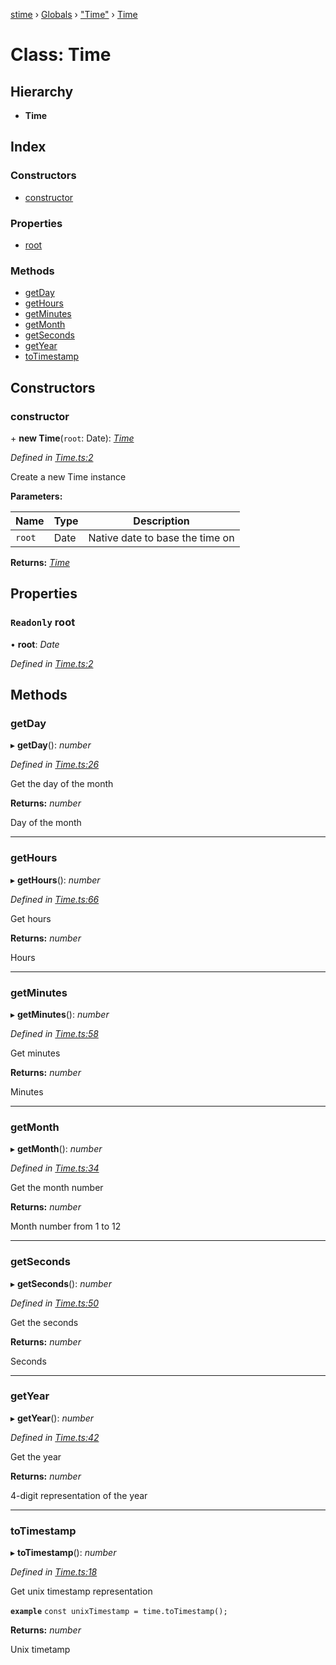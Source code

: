 [stime](../README.md) › [Globals](../globals.md) › ["Time"](../modules/_time_.md) › [Time](_time_.time.md)

# Class: Time

## Hierarchy

* **Time**

## Index

### Constructors

* [constructor](_time_.time.md#constructor)

### Properties

* [root](_time_.time.md#readonly-root)

### Methods

* [getDay](_time_.time.md#getday)
* [getHours](_time_.time.md#gethours)
* [getMinutes](_time_.time.md#getminutes)
* [getMonth](_time_.time.md#getmonth)
* [getSeconds](_time_.time.md#getseconds)
* [getYear](_time_.time.md#getyear)
* [toTimestamp](_time_.time.md#totimestamp)

## Constructors

###  constructor

\+ **new Time**(`root`: Date): *[Time](_time_.time.md)*

*Defined in [Time.ts:2](https://github.com/TerenceJefferies/STime/blob/8f5d348/src/Time.ts#L2)*

Create a new Time instance

**Parameters:**

Name | Type | Description |
------ | ------ | ------ |
`root` | Date | Native date to base the time on  |

**Returns:** *[Time](_time_.time.md)*

## Properties

### `Readonly` root

• **root**: *Date*

*Defined in [Time.ts:2](https://github.com/TerenceJefferies/STime/blob/8f5d348/src/Time.ts#L2)*

## Methods

###  getDay

▸ **getDay**(): *number*

*Defined in [Time.ts:26](https://github.com/TerenceJefferies/STime/blob/8f5d348/src/Time.ts#L26)*

Get the day of the month

**Returns:** *number*

Day of the month

___

###  getHours

▸ **getHours**(): *number*

*Defined in [Time.ts:66](https://github.com/TerenceJefferies/STime/blob/8f5d348/src/Time.ts#L66)*

Get hours

**Returns:** *number*

Hours

___

###  getMinutes

▸ **getMinutes**(): *number*

*Defined in [Time.ts:58](https://github.com/TerenceJefferies/STime/blob/8f5d348/src/Time.ts#L58)*

Get minutes

**Returns:** *number*

Minutes

___

###  getMonth

▸ **getMonth**(): *number*

*Defined in [Time.ts:34](https://github.com/TerenceJefferies/STime/blob/8f5d348/src/Time.ts#L34)*

Get the month number

**Returns:** *number*

Month number from 1 to 12

___

###  getSeconds

▸ **getSeconds**(): *number*

*Defined in [Time.ts:50](https://github.com/TerenceJefferies/STime/blob/8f5d348/src/Time.ts#L50)*

Get the seconds

**Returns:** *number*

Seconds

___

###  getYear

▸ **getYear**(): *number*

*Defined in [Time.ts:42](https://github.com/TerenceJefferies/STime/blob/8f5d348/src/Time.ts#L42)*

Get the year

**Returns:** *number*

4-digit representation of the year

___

###  toTimestamp

▸ **toTimestamp**(): *number*

*Defined in [Time.ts:18](https://github.com/TerenceJefferies/STime/blob/8f5d348/src/Time.ts#L18)*

Get unix timestamp representation

**`example`** 
`const unixTimestamp = time.toTimestamp();`

**Returns:** *number*

Unix timetamp
